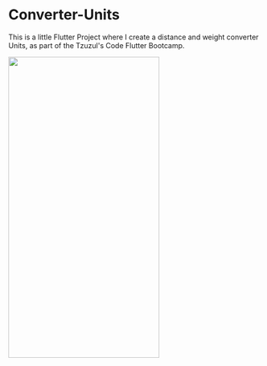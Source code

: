 # Converter-Units
This is a little Flutter Project where I create a distance and weight converter Units, as part of the Tzuzul's Code Flutter Bootcamp.

<img src="https://im2.ezgif.com/tmp/ezgif-2-31f7a22364.gif" width="300" height="600" />
